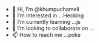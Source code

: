 - 👋 Hi, I’m @khumpuchameli
- 👀 I’m interested in ...Hecking
- 🌱 I’m currently learning ...js
- 💞️ I’m looking to collaborate on ...
- 📫 How to reach me ...poke

<!---
khumpuchameli/khumpuchameli is a ✨ special ✨ repository because its `README.md` (this file) appears on your GitHub profile.
You can click the Preview link to take a look at your changes.
--->

